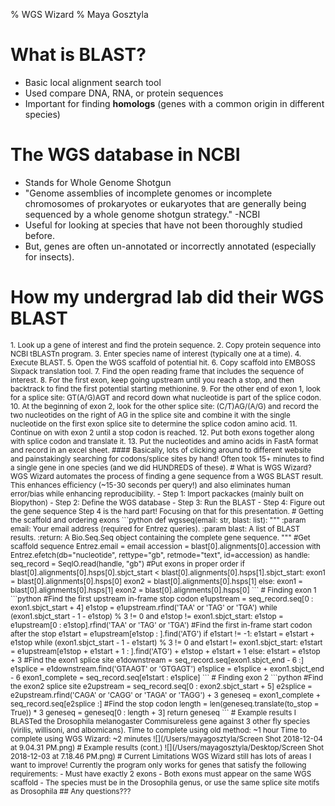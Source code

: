 % WGS Wizard
% Maya Gosztyla
# What is BLAST?
 - Basic local alignment search tool
 - Used compare DNA, RNA, or protein sequences
 - Important for finding **homologs** (genes with a common origin in different species)
 
# The WGS database in NCBI
 - Stands for Whole Genome Shotgun
 - "Genome assemblies of incomplete genomes or incomplete chromosomes of prokaryotes or eukaryotes that are generally being sequenced by a whole genome shotgun strategy." -NCBI
 - Useful for looking at species that have not been thoroughly studied before.
 - But, genes are often un-annotated or incorrectly annotated (especially for insects).
 
# How my undergrad lab did their WGS BLAST
<sub>
1.  Look up a gene of interest and find the protein sequence.
2.  Copy protein sequence into NCBI tBLASTn program.
3.  Enter species name of interest (typically one at a time).
4.  Execute BLAST.
5.  Open the WGS scaffold of potential hit.
6.  Copy scaffold into EMBOSS Sixpack translation tool.
7.  Find the open reading frame that includes the sequence of interest.
8.  For the first exon, keep going upstream until you reach a stop, and then backtrack to find the first potential starting methionine.
9.  For the other end of exon 1, look for a splice site: GT(A/G)AGT and record down what nucleotide is part of the splice codon.
10. At the beginning of exon 2, look for the other splice site: (C/T)AG/(A/G) and record the two nucleotides on the right of AG in the splice site and combine it with the single nucleotide on the first exon splice site to determine the splice codon amino acid.
11. Continue on with exon 2 until a stop codon is reached.
12. Put both exons together along with splice codon and translate it.
13. Put the nucleotides and amino acids in FastA format and record in an excel sheet.
#### Basically, lots of clicking around to different website and painstakingly searching for codons/splice sites by hand! Often took 15+ minutes to find a single gene in one species (and we did HUNDREDS of these).
# What is WGS Wizard?
WGS Wizard automates the process of finding a gene sequence from a WGS BLAST result. This enhances efficiency (~15-30 seconds per query!) and also eliminates human error/bias while enhancing reproducibility.
- Step 1: Import packackes (mainly built on Biopython)
- Step 2: Define the WGS database
- Step 3: Run the BLAST
- Step 4: Figure out the gene sequence
Step 4 is the hard part! Focusing on that for this presentation.
# Getting the scaffold and ordering exons
```python
def wgsseq(email: str, blast: list):
    """
    :param email: Your email address (required for Entrez queries).
    :param blast: A list of BLAST results.
    :return: A Bio.Seq.Seq object containing the complete gene sequence.
    """
    #Get scaffold sequence
    Entrez.email = email
    accession = blast[0].alignments[0].accession
    with Entrez.efetch(db="nucleotide", rettype="gb", retmode="text", id=accession) as handle:
        seq_record = SeqIO.read(handle, "gb")
    #Put exons in proper order
    if blast[0].alignments[0].hsps[0].sbjct_start < blast[0].alignments[0].hsps[1].sbjct_start:
        exon1 = blast[0].alignments[0].hsps[0]
        exon2 = blast[0].alignments[0].hsps[1]
    else:
        exon1 = blast[0].alignments[0].hsps[1]
        exon2 = blast[0].alignments[0].hsps[0]
```
# Finding exon 1
```python
    #Find the first upstream in-frame stop codon
    e1upstream = seq_record.seq[0 : exon1.sbjct_start + 4]
    e1stop = e1upstream.rfind('TAA' or 'TAG' or 'TGA')
    while (exon1.sbjct_start - 1 - e1stop) % 3 != 0 and e1stop != exon1.sbjct_start:
        e1stop = e1upstream[0 : e1stop].rfind('TAA' or 'TAG' or 'TGA')
    #Find the first in-frame start codon after the stop
    e1start = e1upstream[e1stop : ].find('ATG')
    if e1start != -1:
        e1start = e1start + e1stop
        while (exon1.sbjct_start - 1 - e1start) % 3 != 0 and e1start != exon1.sbjct_start:
            e1start = e1upstream[e1stop + e1start + 1 : ].find('ATG') + e1stop + e1start + 1
    else:
        e1start = e1stop + 3
    #Find the exon1 splice site
    e1downstream = seq_record.seq[exon1.sbjct_end - 6 :]
    e1splice = e1downstream.find('GTAAGT' or 'GTGAGT')
    e1splice = e1splice + exon1.sbjct_end - 6
    exon1_complete = seq_record.seq[e1start : e1splice]
```
# Finding exon 2
```python
    #Find the exon2 splice site
    e2upstream = seq_record.seq[0 : exon2.sbjct_start + 5]
    e2splice = e2upstream.rfind('CAGA' or 'CAGG' or 'TAGA' or 'TAGG') + 3
    geneseq = exon1_complete + seq_record.seq[e2splice :]
    #Find the stop codon
    length = len(geneseq.translate(to_stop = True)) * 3
    geneseq = geneseq[0 : length + 3]
    return geneseq
```
# Example results
I BLASTed the Drosophila melanogaster Commisureless gene against 3 other fly species (virilis, willisoni, and albomicans).
Time to complete using old method: ~1 hour
Time to complete using WGS Wizard: ~2 minutes
![](/Users/mayagosztyla/Screen Shot 2018-12-04 at 9.04.31 PM.png)
# Example results (cont.)
![](/Users/mayagosztyla/Desktop/Screen Shot 2018-12-03 at 7.18.46 PM.png)
# Current Limitations
WGS Wizard still has lots of areas I want to improve! Currently the program only works for genes that satisfy the following requirements:
- Must have exactly 2 exons
- Both exons must appear on the same WGS scaffold
- The species must be in the Drosophila genus, or use the same splice site motifs as Drosophila
## Any questions???
